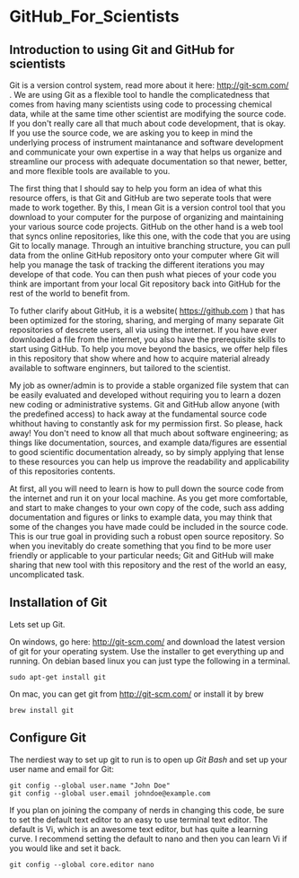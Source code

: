 GitHub_For_Scientists
=============================

Introduction to using Git and GitHub for scientists
----------------------------------------

Git is a version control system, read more about it here: http://git-scm.com/ . We are using Git as a flexible tool to handle the complicatedness that comes from having many scientists using code to processing chemical data, while at the same time other scientist are modifying the source code. If you don't really care all that much about code development, that is okay. If you use the source code, we are asking you to keep in mind the underlying process of instrument maintanance and software development and communicate your own expertise in a way that helps us organize and streamline our process with adequate documentation so that newer, better, and more flexible tools are available to you.

The first thing that I should say to help you form an idea of what this resource offers, is that Git and GitHub are two seperate tools that were made to work together. By this, I mean Git is a version control tool that you download to your computer for the purpose of organizing and maintaining your various source code projects. GitHub on the other hand is a web tool that syncs online repositories, like this one, with the code that you are using Git to locally manage. Through an intuitive branching structure, you can pull data from the online GitHub repository onto your computer where Git will help you manage the task of tracking the different iterations you may develope of that code. You can then push what pieces of your code you think are important from your local Git repository back into GitHub for the rest of the world to benefit from.

To futher clarify about GitHub, it is a website( https://github.com ) that has been optimized for the storing, sharing, and merging of many separate Git repositories of descrete users, all via using the internet. If you have ever downloaded a file from the internet, you also have the  prerequisite skills to start using GitHub. To help you move beyond the basics, we offer help files in this repository that show where and how to acquire material already available to software enginners, but tailored to the scientist.

My job as owner/admin is to provide a stable organized file system that can be easily evaluated and developed without requiring you to learn a dozen new coding or administrative systems. Git and GitHub allow anyone (with the predefined access) to hack away at the fundamental source code whithout having to constantly ask for my permission first. So please, hack away! You don't need to know all that much about software engineering; as things like documentation, sources, and example data/figures are essential to good scientific documentation already, so by simply applying that lense to these resources you can help us improve the readability and applicability of this repositories contents.

At first, all you will need to learn is how to pull down the source code from the internet and run it on your local machine. As you get more comfortable, and start to make changes to your own copy of the code, such ass adding documentation and figures or links to example data, you may think that some of the changes you have made could be included in the source code. This is our true goal in providing such a robust open source repository. So when you inevitably do create something that you find to be more user friendly or applicable to your particular needs; Git and GitHub will make sharing that new tool with this repository and the rest of the world an easy, uncomplicated task.

Installation of Git
-------------------

Lets set up Git.

On windows, go here: http://git-scm.com/ and download the latest version of git for your operating system. Use the installer to get everything up and running. On debian based linux you can just type the following in a terminal.

``` shell
sudo apt-get install git
```

On mac, you can get git from http://git-scm.com/ or install it by brew
``` shell
brew install git
```

Configure Git
-------------

The nerdiest way to set up git to run is to open up *Git Bash* and set up your user name and email for Git:
``` git
git config --global user.name "John Doe"
git config --global user.email johndoe@example.com
```

If you plan on joining the company of nerds in changing this code, be sure to set the default text editor to an easy to use terminal text editor. The default is Vi, which is an awesome text editor, but has quite a learning curve. I recommend setting the default to nano and then you can learn Vi if you would like and set it back.

``` git
git config --global core.editor nano
```

